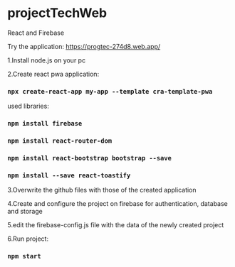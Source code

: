 # projectTechWeb
React and Firebase

Try the application:
https://progtec-274d8.web.app/

1.Install node.js on your pc

2.Create react pwa application:
### `npx create-react-app my-app --template cra-template-pwa`

used libraries:
### `npm install firebase`
### `npm install react-router-dom`
### `npm install react-bootstrap bootstrap --save`
### `npm install --save react-toastify`

3.Overwrite the github files with those of the created application

4.Create and configure the project on firebase for authentication, database and storage

5.edit the firebase-config.js file with the data of the newly created project

6.Run project:
### `npm start`



